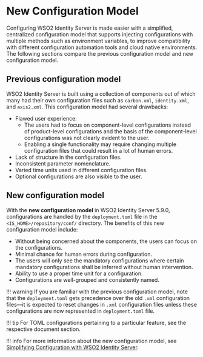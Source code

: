 # New Configuration Model

Configuring WSO2 Identity Server is made easier with a simplified, centralized configuration model that supports injecting configurations with multiple methods such as environment variables, to improve compatibility with different configuration automation tools and cloud native environments. The following sections compare the previous configuration model and new configuration model.
## Previous configuration model

WSO2 Identity Server is built using a collection of components out of which many had their own configuration files such as <code>carbon.xml</code>, <code>identity.xml</code>, and <code>axis2.xml</code>. This configuration model had several drawbacks: 

-	Flawed user experience: 
	-	The users had to focus on component-level configurations instead of product-level configurations and the basis of the component-level configurations was not clearly evident to the user.
	-	Enabling a single functionality may require changing multiple configuration files that could result in a lot of human errors.
-	Lack of structure in the configuration files.
-	Inconsistent parameter nomenclature.
-	Varied time units used in different configuration files.
-	Optional configurations are also visible to the user. 



## New configuration model

With the **new configuration model** in WSO2 Identity Server 5.9.0, configurations are handled by the <code>deployment.toml</code> file in the <code><IS_HOME>/repository/conf/</code> directory. The benefits of this new configuration model include:

-	Without being concerned about the components, the users can focus on the configurations.
-	Minimal chance for human errors during configuration.  
-	The users will only see the mandatory configurations where certain mandatory configurations shall be inferred without human intervention.
-	Ability to use a proper time unit for a configuration.
-	Configurations are well-grouped and consistently named.

!!! warning
	If you are familiar with the previous configuration model, note that the `deployment.toml` gets precedence over the old `.xml` configuration files—it is expected to reset changes in `.xml` configuration files unless these configurations are now represented in `deployment.toml` file.

!!! tip
	For TOML configurations pertaining to a particular feature, see the respective document section.

!!! info
	For more information about the new configuration model, see [Simplifying Configuration with WSO2 Identity Server](https://wso2.com/blogs/thesource/2019/10/simplifying-configuration-with-WSO2-identity-server).